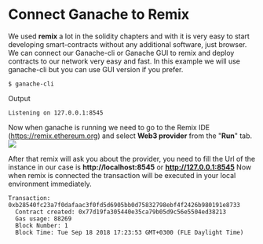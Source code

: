 # Connect Ganache to Remix
We used **remix** a lot in the solidity chapters and with it is very easy to start developing smart-contracts without any additional software, just browser. We can connect our Ganache-cli or Ganache GUI to remix and deploy contracts to our network very easy and fast. In this example we will use ganache-cli but you can use GUI version if you prefer.
```
$ ganache-cli
```
Output
```
Listening on 127.0.0.1:8545
```
Now when ganache is running we need to go to the Remix IDE (https://remix.ethereum.org) and select **Web3 provider** from the "**Run**" tab.
![](/assets/ganache-truffle-images/ganache-connect-to-remix.png)

After that remix will ask you about the provider, you need to fill the Url of the instance in our case is **http://localhost:8545** or **http://127.0.0.1:8545**
Now when remix is connected the transaction will be executed in your local environment immediately.
```
Transaction: 0xb28540fc23a7f0dafaac3f0fd5d6905bb0d75832798ebf4f2426b980191e8733
  Contract created: 0x77d19fa305440e35ca79b05d9c56e5504ed38213
  Gas usage: 88269
  Block Number: 1
  Block Time: Tue Sep 18 2018 17:23:53 GMT+0300 (FLE Daylight Time)
```
